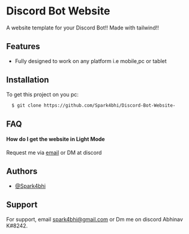 
# Discord Bot Website

A website template for your Discord Bot!! 
Made with tailwind!!


## Features

- Fully designed to work on any platform i.e mobile,pc or tablet



## Installation

To get this project on you pc: 

```bash
  $ git clone https://github.com/Spark4bhi/Discord-Bot-Website-
```
    
## FAQ

#### How do I get the website in Light Mode

Request me via [email](https://github.com/Spark4bhi) or DM at discord




## Authors

- [@Spark4bhi](https://github.com/Spark4bhi)


## Support

For support, email spark4bhi@gmail.com or Dm me on discord Abhinav K#8242.

